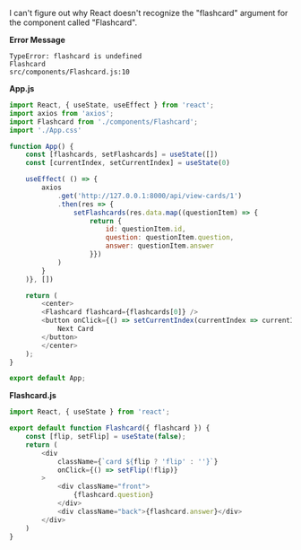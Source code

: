 I can't figure out why React doesn't recognize the "flashcard" argument for the component called "Flashcard".

<b>Error Message</b>
```
TypeError: flashcard is undefined
Flashcard
src/components/Flashcard.js:10
```


<b>App.js</b>
```javascript
import React, { useState, useEffect } from 'react';
import axios from 'axios';
import Flashcard from './components/Flashcard';
import './App.css'

function App() {
	const [flashcards, setFlashcards] = useState([])
	const [currentIndex, setCurrentIndex] = useState(0)

	useEffect( () => {
		axios
			.get('http://127.0.0.1:8000/api/view-cards/1')
			.then(res => {
				setFlashcards(res.data.map((questionItem) => {
					return {
						id: questionItem.id,
						question: questionItem.question,
						answer: questionItem.answer
					}})
			)
		}
	)}, [])

	return (
		<center>
		<Flashcard flashcard={flashcards[0]} />
		<button onClick={() => setCurrentIndex(currentIndex => currentIndex + 1)}>
			Next Card
		</button>
		</center>
	);
}

export default App;
```

<b>Flashcard.js</b>
```javascript
import React, { useState } from 'react';

export default function Flashcard({ flashcard }) {
	const [flip, setFlip] = useState(false);
	return (
		<div 
			className={`card ${flip ? 'flip' : ''}`}
			onClick={() => setFlip(!flip)}
		>
			<div className="front">
				{flashcard.question}
			</div>
			<div className="back">{flashcard.answer}</div>
		</div>
	)
}
```
